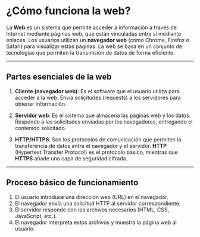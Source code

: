 # ¿Cómo funciona la web?

La **Web** es un sistema que permite acceder a información a través de Internet mediante páginas web, que están vinculadas entre sí mediante enlaces. Los usuarios utilizan un **navegador web** (como Chrome, Firefox o Safari) para visualizar estas páginas. La web se basa en un conjunto de tecnologías que permiten la transmisión de datos de forma eficiente.

---

## Partes esenciales de la web

1. **Cliente (navegador web)**: Es el software que el usuario utiliza para acceder a la web. Envía solicitudes (requests) a los servidores para obtener información.

2. **Servidor web**: Es el sistema que almacena las páginas web y los datos. Responde a las solicitudes enviadas por los navegadores, entregando el contenido solicitado.

3. **HTTP/HTTPS**: Son los protocolos de comunicación que permiten la transferencia de datos entre el navegador y el servidor. **HTTP** (Hypertext Transfer Protocol) es el protocolo básico, mientras que **HTTPS** añade una capa de seguridad cifrada.

---

## Proceso básico de funcionamiento

1. El usuario introduce una dirección web (URL) en el navegador.
2. El navegador envía una solicitud HTTP al servidor correspondiente.
3. El servidor responde con los archivos necesarios (HTML, CSS, JavaScript, etc.).
4. El navegador interpreta estos archivos y muestra la página web al usuario.